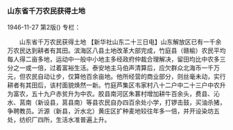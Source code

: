 ### 山东省千万农民获得土地

1946-11-27
第2版()
专栏：

　　山东省千万农民获得土地
    【新华社山东二十三日电】山东解放区已有一千余万农民达到耕者有其田。滨海区八县土地改革大部完成，竹庭县（赣榆）农民平均每人得二亩多地，运动中一般中小地主多经政府仲裁合理解决，留田均比中农多三分之一或一倍，过着富裕生活。泰安地主马伯声清算后，应欠群众北海币一千万元，但农民自动让步，仅算他百余亩地。他所经营的商业部分，则丝毫未动，实行耕者有其田后，该村面貌焕然一新。竹庭芦集区韦家村八十二户中二十三户中农升为富农，五十九户赤贫升为中农。胶县南河区朱葚村增加耕牛百余头，费县、沁水、莒南（新设县，莒县南）等县农民自办四百余处小学，打锣击鼓，买油杀猪，争聘教员。沂源（新县，沂水北）黄庄区扩种麦地较往年多一倍，并开设染坊五处，纺织厂四所，生活水准普遍上升。
